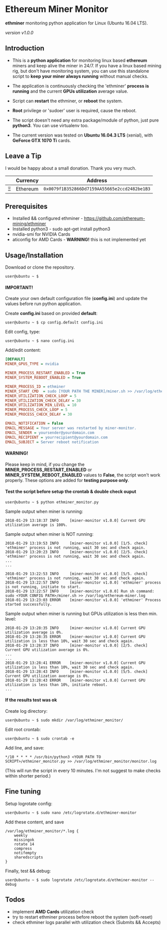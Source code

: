 # Ethereum Miner Monitor

**ethminer** monitoring python application for Linux (Ubuntu 16.04 LTS).

*version v1.0.0*

## Introduction

* This is a **python application** for monitoring linux based **ethereum** miners and keep alive the miner in 24/7. If you have a linux based mining rig, but don't have monitoring system, you can use this standalone script to **keep your miner always running** without manual checks.

* The application is continuously checking the 'ethminer' **process is running** and the current **GPUs utilization** average value.
* Script can **restart** the ethminer, or **reboot** the system.
* **Root** privilege or 'sudoer' user is required, cause the reboot.

* The script doesn't need any extra package/module of python, just pure **python3**. You can use virtualenv too.

* The current version was tested on **Ubuntu 16.04.3 LTS** (xenial), with **GeForce GTX 1070 Ti** cards.

## Leave a Tip

I would be happy about a small donation. Thank you very much.


|   | Currency | Address                                      |
|---|----------|----------------------------------------------|
| Ξ | Ethereum | `0x0079f1B352866Dd7159AA55665e2ccd2482be1B3` |

## Prerequisites

* Installed && configured ethminer - https://github.com/ethereum-mining/ethminer
* Installed python3 - sudo apt-get install python3
* nvidia-smi for NVIDIA Cards
* aticonfig for AMD Cards - **WARNING!** this is not implemented yet

## Usage/Installation

Download or clone the repository.

    user@ubuntu ~ $ 

#### IMPORTANT!
Create your own default configuration file (**config.ini**) and update the values before run python application.

Create **config.ini** based on provided **default**:

    user@ubuntu ~ $ cp config.default config.ini

Edit config, type:

    user@ubuntu ~ $ nano config.ini

Add/edit content:

```ini
[DEFAULT]
MINER_GPUS_TYPE = nvidia

MINER_PROCESS_RESTART_ENABLED = True
MINER_SYSTEM_REBOOT_ENABLED = True

MINER_PROCESS_ID = ethminer
MINER_START_CMD  = sudo [YOUR PATH THE MINER]/miner.sh >> /var/log/ethereum-miner.log
MINER_UTILIZATION_CHECK_LOOP = 5
MINER_UTILIZATION_CHECK_DELAY = 30
MINER_UTILIZATION_MIN_LEVEL = 10
MINER_PROCESS_CHECK_LOOP = 5
MINER_PROCESS_CHECK_DELAY = 30

EMAIL_NOTIFICATION = False
EMAIL_MESSAGE = Your server was restarted by miner-monitor.
EMAIL_SENDER = yoursender@yourdomain.com
EMAIL_RECIPIENT = yourrecipient@yourdomain.com
EMAIL_SUBJECT = Server reboot notification
```


#### WARNING!

Please keep in mind, if you change the **MINER_PROCESS_RESTART_ENABLED** or **MINER_SYSTEM_REBOOT_ENABLED** values to **False**, the script won't work properly. These options are added for **testing purpose only**.

#### Test the script before setup the crontab & double check ouput

    user@ubuntu ~ $ python ethminer_monitor.py


Sample output when miner is running:

    2018-01-29 13:18:37 INFO     [miner-monitor v1.0.0] Current GPU utilization average is 100%.

Sample output when miner is NOT running:

    2018-01-29 13:19:53 INFO     [miner-monitor v1.0.0] [1/5. check] 'ethminer' process is not running, wait 30 sec and check again.
    2018-01-29 13:20:23 INFO     [miner-monitor v1.0.0] [2/5. check] 'ethminer' process is not running, wait 30 sec and check again.
    ...
    ...
    
    2018-01-29 13:22:53 INFO     [miner-monitor v1.0.0] [5/5. check] 'ethminer' process is not running, wait 30 sec and check again.
    2018-01-29 13:22:57 INFO     [miner-monitor v1.0.0] 'ethminer' process is not running, initiate to start.
    2018-01-29 13:22:57 INFO     [miner-monitor v1.0.0] Run sh command: sudo <YOUR CONFIG PATH>/miner.sh >> /var/log/ethereum-miner.log
    2018-01-29 13:23:03 ERROR    [miner-monitor v1.0.0] 'ethminer' Process started successfully.


Sample output when miner is running but GPUs utilization is less then min. level:

    2018-01-29 13:28:35 INFO     [miner-monitor v1.0.0] Current GPU utilization average is 0%.
    2018-01-29 13:28:35 ERROR    [miner-monitor v1.0.0] Current GPU utilization is less than 10%, wait 30 sec and check again.
    2018-01-29 13:28:37 INFO     [miner-monitor v1.0.0] [2/5. check] Current GPU utilization average is 0%.
    ...
    ...
    2018-01-29 13:28:41 ERROR    [miner-monitor v1.0.0] Current GPU utilization is less than 10%, wait 30 sec and check again.
    2018-01-29 13:28:43 INFO     [miner-monitor v1.0.0] [5/5. check] Current GPU utilization average is 0%.
    2018-01-29 13:28:43 ERROR    [miner-monitor v1.0.0] Current GPU utilization is less than 10%, initiate reboot.
    ...


#### If the results test was ok

Create log directory:

    user@ubuntu ~ $ sudo mkdir /var/log/ethminer_monitor/

Edit root crontab:

    user@ubuntu ~ $ sudo crontab -e

Add line, and save:

    */10 * * * * /usr/bin/python3 <YOUR PATH TO SCRIPT>/ethminer_monitor.py >> /var/log/ethminer_monitor/monitor.log

(This will run the script in every 10 minutes. I'm not suggest to make checks within shorter period.)

## Fine tuning

Setup logrotate config:

    user@ubuntu ~ $ sudo nano /etc/logrotate.d/ethminer-monitor

Add these content, and save

    /var/log/ethminer_monitor/*.log {
        weekly
        missingok
        rotate 14
        compress
        notifempty
        sharedscripts
    }

Finally, test && debug:

    user@ubuntu ~ $ sudo logrotate /etc/logrotate.d/ethminer-monitor --debug

## Todos

* implement **AMD Cards** utilization check
* try to restart ethminer process before reboot the system (soft-reset)
* check ethminer logs parallel with utilization check (Submits && Accepts)